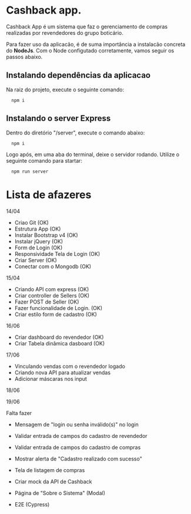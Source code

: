 # Cashback app.

Cashback App é um sistema que faz o gerenciamento de compras realizadas por revendedores do grupo boticário.

Para fazer uso da aplicacão, é de suma importância a instalacão concreta do __NodeJs__. Com o Node configutado corretamente, vamos seguir os passos abaixo.

## Instalando dependências da aplicacao
Na raiz do projeto, execute o seguinte comando:

```
  npm i
```

## Instalando o server Express
Dentro do diretório "/server", execute o comando abaixo:

```
  npm i
```

Logo após, em uma aba do terminal, deixe o servidor rodando. Utilize o seguinte comando para startar:

```
  npm run server
```

# Lista de afazeres

14/04
- Criao Git (OK)
- Estrutura App (OK)
- Instalar Bootstrap v4 (OK)
- Instalar jQuery (OK)
- Form de Login (OK)
- Responsividade Tela de Login (OK)
- Criar Server (OK)
- Conectar com o Mongodb (OK)

15/04
- Criando API com express (OK)
- Criar controller de Sellers (OK)
- Fazer POST de Seller (OK)
- Fazer funcionalidade de Login. (OK)
- Criar estilo form de cadastro (OK)

16/06
- Criar dashboard do revendedor (OK)
- Criar Tabela dinâmica dasboard (OK)

17/06
- Vinculando vendas com o revendedor logado
- Criando nova API para atualizar vendas
- Adicionar máscaras nos input

18/06

19/06



Falta fazer
- Mensagem de "login ou senha inválido(s)" no login

- Validar entrada de campos do cadastro de revendedor

- Validar entrada de campos do cadastro de compras
- Mostrar alerta de "Cadastro realizado com sucesso"
- Tela de listagem de compras
- Criar mock da API de Cashback
- Página de "Sobre o Sistema" (Modal)
- E2E (Cypress)

